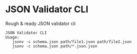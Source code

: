 # JSON Validator CLI

Rough & ready JSON validator cli 


```
JSON Validator CLI
Usage:
   jsonv -c schema.json path/file1.json path/file2.json
   jsonv -c schema.json path/*.json.json
```
